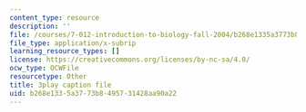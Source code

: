 ```yaml
---
content_type: resource
description: ''
file: /courses/7-012-introduction-to-biology-fall-2004/b268e1335a3773b8495731428aa90a22_rxiAQe0t-ZU.srt
file_type: application/x-subrip
learning_resource_types: []
license: https://creativecommons.org/licenses/by-nc-sa/4.0/
ocw_type: OCWFile
resourcetype: Other
title: 3play caption file
uid: b268e133-5a37-73b8-4957-31428aa90a22
---
```

